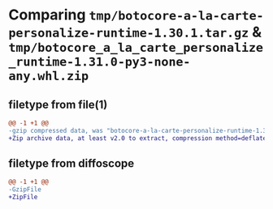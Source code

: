 # Comparing `tmp/botocore-a-la-carte-personalize-runtime-1.30.1.tar.gz` & `tmp/botocore_a_la_carte_personalize_runtime-1.31.0-py3-none-any.whl.zip`

## filetype from file(1)

```diff
@@ -1 +1 @@
-gzip compressed data, was "botocore-a-la-carte-personalize-runtime-1.30.1.tar", last modified: Thu Jul  6 01:45:18 2023, max compression
+Zip archive data, at least v2.0 to extract, compression method=deflate
```

## filetype from diffoscope

```diff
@@ -1 +1 @@
-GzipFile
+ZipFile
```

